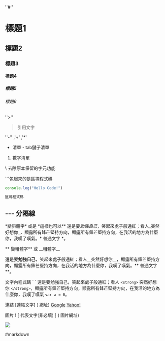 ''#''
# 標題1
## 標題2
### 標題3
#### 標題4
##### 標題5
###### 標題6

''>''
> 引用文字

''-'' ,'+'  ,'\*'
- 清單
		- tab鍵子清單

1. 數字清單

\ 去除原本保留的字元功能

\`\`\`包起來的是區塊程式碼
```js
console.log("Hello Code!")

區塊程式碼
```

\-\-\- 分隔線
--- 

\*變斜體字\*   或是  \*這樣也可以\**
還是要*勉強自己*，笑起來處子般通紅；看人_突然好想你_，顯露所有鋒芒堅持方向，顯露所有鋒芒堅持方向，在我活的地方為什麼你，我嘆了嘆氣。* 普通文字 *。

\*\* 變粗體字\*\* 或 \_\_粗體字\_\_

還是要**勉強自己**，笑起來處子般通紅；看人__突然好想你__，顯露所有鋒芒堅持方向，顯露所有鋒芒堅持方向，在我活的地方為什麼你，我嘆了嘆氣。** 普通文字 **。

文字內程式碼 \` \`
還是要勉強自己，笑起來處子般通紅；看人 `<strong>` 突然好想你 `</strong>`，顯露所有鋒芒堅持方向，顯露所有鋒芒堅持方向，在我活的地方為什麼你，我嘆了嘆氣 `var a = 0`。

連結
\[連結文字\] \( 網址\)
[Google](http://www.google.com)
[Yahoo!](http://tw.yahoo.com)

圖片
\! \[ 代表文字(非必填) \] \( 圖片網址\)

![](https://cdn.hk01.com/di/media/images/dw/20200506/334738165506117633.jpeg/4T5PwW57j8sm343HmHjuD09guYke224Wg86niYPOp4k?v=w1920)

#markdown